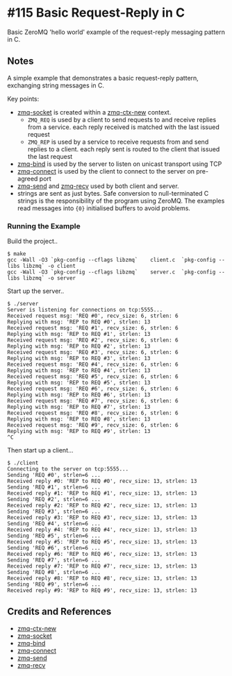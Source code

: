 # #115 Basic Request-Reply in C

Basic ZeroMQ 'hello world' example of the request-reply messaging pattern in C.

## Notes

A simple example that demonstrates a basic request-reply pattern, exchanging string messages in C.

Key points:

* [zmq-socket](http://api.zeromq.org/3-2:zmq-socket) is created within a [zmq-ctx-new](http://api.zeromq.org/3-2:zmq-ctx-new) context.
  * `ZMQ_REQ` is used by a client to send requests to and receive replies from a service. each reply received is matched with the last issued request
  * `ZMQ_REP` is used by a service to receive requests from and send replies to a client. each reply sent is routed to the client that issued the last request
* [zmq-bind](http://api.zeromq.org/3-2:zmq-bind) is used by the server to listen on unicast transport using TCP
* [zmq-connect](http://api.zeromq.org/3-2:zmq-connect) is used by the client to connect to the server on pre-agreed port
* [zmq-send](http://api.zeromq.org/3-2:zmq-send) and [zmq-recv](http://api.zeromq.org/3-2:zmq-recv) used by both client and server.
* strings are sent as just bytes. Safe conversion to null-terminated C strings is the responsibility of the program using ZeroMQ. The examples read messages into `{0}` initialised buffers to avoid problems.

### Running the Example

Build the project..

```
$ make
gcc -Wall -O3 `pkg-config --cflags libzmq`    client.c  `pkg-config --libs libzmq` -o client
gcc -Wall -O3 `pkg-config --cflags libzmq`    server.c  `pkg-config --libs libzmq` -o server
```

Start up the server..

```
$ ./server
Server is listening for connections on tcp:5555...
Received request msg: 'REQ #0', recv_size: 6, strlen: 6
Replying with msg: 'REP to REQ #0', strlen: 13
Received request msg: 'REQ #1', recv_size: 6, strlen: 6
Replying with msg: 'REP to REQ #1', strlen: 13
Received request msg: 'REQ #2', recv_size: 6, strlen: 6
Replying with msg: 'REP to REQ #2', strlen: 13
Received request msg: 'REQ #3', recv_size: 6, strlen: 6
Replying with msg: 'REP to REQ #3', strlen: 13
Received request msg: 'REQ #4', recv_size: 6, strlen: 6
Replying with msg: 'REP to REQ #4', strlen: 13
Received request msg: 'REQ #5', recv_size: 6, strlen: 6
Replying with msg: 'REP to REQ #5', strlen: 13
Received request msg: 'REQ #6', recv_size: 6, strlen: 6
Replying with msg: 'REP to REQ #6', strlen: 13
Received request msg: 'REQ #7', recv_size: 6, strlen: 6
Replying with msg: 'REP to REQ #7', strlen: 13
Received request msg: 'REQ #8', recv_size: 6, strlen: 6
Replying with msg: 'REP to REQ #8', strlen: 13
Received request msg: 'REQ #9', recv_size: 6, strlen: 6
Replying with msg: 'REP to REQ #9', strlen: 13
^C
```

Then start up a client...

```
$ ./client
Connecting to the server on tcp:5555...
Sending 'REQ #0', strlen=6 ...
Received reply #0: 'REP to REQ #0', recv_size: 13, strlen: 13
Sending 'REQ #1', strlen=6 ...
Received reply #1: 'REP to REQ #1', recv_size: 13, strlen: 13
Sending 'REQ #2', strlen=6 ...
Received reply #2: 'REP to REQ #2', recv_size: 13, strlen: 13
Sending 'REQ #3', strlen=6 ...
Received reply #3: 'REP to REQ #3', recv_size: 13, strlen: 13
Sending 'REQ #4', strlen=6 ...
Received reply #4: 'REP to REQ #4', recv_size: 13, strlen: 13
Sending 'REQ #5', strlen=6 ...
Received reply #5: 'REP to REQ #5', recv_size: 13, strlen: 13
Sending 'REQ #6', strlen=6 ...
Received reply #6: 'REP to REQ #6', recv_size: 13, strlen: 13
Sending 'REQ #7', strlen=6 ...
Received reply #7: 'REP to REQ #7', recv_size: 13, strlen: 13
Sending 'REQ #8', strlen=6 ...
Received reply #8: 'REP to REQ #8', recv_size: 13, strlen: 13
Sending 'REQ #9', strlen=6 ...
Received reply #9: 'REP to REQ #9', recv_size: 13, strlen: 13
```


## Credits and References

* [zmq-ctx-new](http://api.zeromq.org/3-2:zmq-ctx-new)
* [zmq-socket](http://api.zeromq.org/3-2:zmq-socket)
* [zmq-bind](http://api.zeromq.org/3-2:zmq-bind)
* [zmq-connect](http://api.zeromq.org/3-2:zmq-connect)
* [zmq-send](http://api.zeromq.org/3-2:zmq-send)
* [zmq-recv](http://api.zeromq.org/3-2:zmq-recv)
